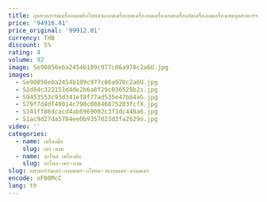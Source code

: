 ```yaml
---
title: อุตสาหกรรมเครื่องบดพริกไทยดําผงบดเครื่องบดเครื่องบดเครื่องเทศเครื่องกัดเครื่องบดเครื่องเทศอุตสาหกรรม
price: '94916.41'
price_original: '99912.01'
currency: THB
discount: 5%
rating: 4
volume: 92
image: Se90850eba2454b109c977c86a978c2a6U.jpg
images:
  - Se90850eba2454b109c977c86a978c2a6U.jpg
  - S2d84c322151d4de2b6a8f29c036528b2s.jpg
  - S9453553c93d341ef8f77ad535e47b84aG.jpg
  - S79f7d4df48014c798c08846875203fcfX.jpg
  - S141ff86dcacd4ab6969002c3f1dc448a6.jpg
  - S1ac9d27da5784ee0b9357023d2fa2629o.jpg
video: ''
categories:
  - name: เครื่องมือ
    slug: เคร-องม
  - name: อะไหล่ เครื่องมือ
    slug: อะไหล-เคร-องม
slug: ตสาหกรรมเคร-องบดพร-กไทยด-าผงบดเคร-องบดเคร
encode: oF00McC
lang: th
---
```

  
